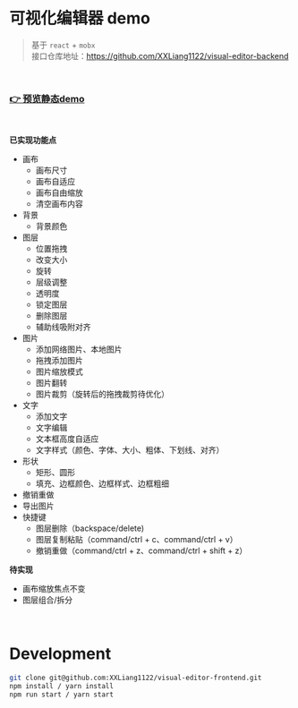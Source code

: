 # 可视化编辑器 demo

> 基于 `react` + `mobx`  
> 接口仓库地址：https://github.com/XXLiang1122/visual-editor-backend

&nbsp;
### [<b>👉 预览静态demo</b>](https://xxliang1122.github.io/visual-editor-frontend/build)  

&nbsp;

**已实现功能点**
- 画布 
  - 画布尺寸
  - 画布自适应
  - 画布自由缩放
  - 清空画布内容
- 背景
  - 背景颜色
- 图层
  - 位置拖拽
  - 改变大小
  - 旋转
  - 层级调整
  - 透明度
  - 锁定图层
  - 删除图层
  - 辅助线吸附对齐
- 图片
  - 添加网络图片、本地图片
  - 拖拽添加图片
  - 图片缩放模式
  - 图片翻转
  - 图片裁剪（旋转后的拖拽裁剪待优化）
- 文字
  - 添加文字
  - 文字编辑
  - 文本框高度自适应
  - 文字样式（颜色、字体、大小、粗体、下划线、对齐）
- 形状
  - 矩形、圆形
  - 填充、边框颜色、边框样式、边框粗细
- 撤销重做
- 导出图片
- 快捷键
  - 图层删除（backspace/delete)
  - 图层复制粘贴（command/ctrl + c、command/ctrl + v）
  - 撤销重做（command/ctrl + z、command/ctrl + shift + z）

**待实现**
- 画布缩放焦点不变
- 图层组合/拆分
  
&nbsp;  
# Development

```bash
git clone git@github.com:XXLiang1122/visual-editor-frontend.git
npm install / yarn install
npm run start / yarn start
```
